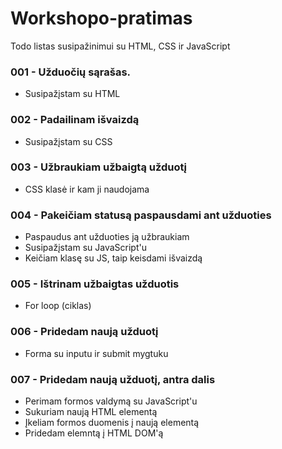 # Workshopo-pratimas
Todo listas susipažinimui su HTML, CSS ir JavaScript

### 001 - Užduočių sąrašas.

- Susipažįstam su HTML


### 002 - Padailinam išvaizdą

- Susipažįstam su CSS


### 003 - Užbraukiam užbaigtą užduotį

- CSS klasė ir kam ji naudojama


### 004 - Pakeičiam statusą paspausdami ant užduoties

- Paspaudus ant užduoties ją užbraukiam
- Susipažįstam su JavaScript'u
- Keičiam klasę su JS, taip keisdami išvaizdą

### 005 - Ištrinam užbaigtas užduotis

- For loop (ciklas)


### 006 - Pridedam naują užduotį

- Forma su inputu ir submit mygtuku


### 007 - Pridedam naują užduotį, antra dalis

- Perimam formos valdymą su JavaScript'u
- Sukuriam naują HTML elementą
- Įkeliam formos duomenis į naują elementą
- Pridedam elemntą į HTML DOM'ą
